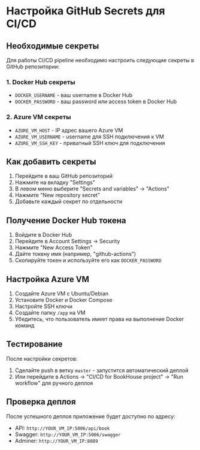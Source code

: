 # Настройка GitHub Secrets для CI/CD

## Необходимые секреты

Для работы CI/CD pipeline необходимо настроить следующие секреты в GitHub репозитории:

### 1. Docker Hub секреты
- `DOCKER_USERNAME` - ваш username в Docker Hub
- `DOCKER_PASSWORD` - ваш password или access token в Docker Hub

### 2. Azure VM секреты
- `AZURE_VM_HOST` - IP адрес вашего Azure VM
- `AZURE_VM_USERNAME` - username для SSH подключения к VM
- `AZURE_VM_SSH_KEY` - приватный SSH ключ для подключения

## Как добавить секреты

1. Перейдите в ваш GitHub репозиторий
2. Нажмите на вкладку "Settings"
3. В левом меню выберите "Secrets and variables" → "Actions"
4. Нажмите "New repository secret"
5. Добавьте каждый секрет по отдельности

## Получение Docker Hub токена

1. Войдите в Docker Hub
2. Перейдите в Account Settings → Security
3. Нажмите "New Access Token"
4. Дайте токену имя (например, "github-actions")
5. Скопируйте токен и используйте его как `DOCKER_PASSWORD`

## Настройка Azure VM

1. Создайте Azure VM с Ubuntu/Debian
2. Установите Docker и Docker Compose
3. Настройте SSH ключи
4. Создайте папку `/app` на VM
5. Убедитесь, что пользователь имеет права на выполнение Docker команд

## Тестирование

После настройки секретов:

1. Сделайте push в ветку `master` - запустится автоматический деплой
2. Или перейдите в Actions → "CI/CD for BookHouse project" → "Run workflow" для ручного деплоя

## Проверка деплоя

После успешного деплоя приложение будет доступно по адресу:
- API: `http://YOUR_VM_IP:5006/api/book`
- Swagger: `http://YOUR_VM_IP:5006/swagger`
- Adminer: `http://YOUR_VM_IP:8089` 